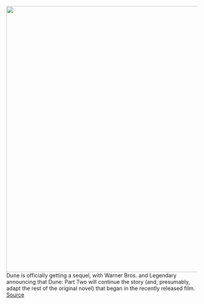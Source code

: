 <img src='https://cdn.vox-cdn.com/thumbor/UkyRp3p59_xWS6CIouef_vMFT7A=/0x0:1200x675/1200x800/filters:focal(504x242:696x434)/cdn.vox-cdn.com/uploads/chorus_image/image/70048203/download.0.jpeg' width='700px' /><br/>
Dune is officially getting a sequel, with Warner Bros. and Legendary announcing that Dune: Part Two will continue the story (and, presumably, adapt the rest of the original novel) that began in the recently released film.
<a href='https://www.theverge.com/2021/10/26/22739098/dune-part-two-denis-villeneuve-timothee-chalamet-paul-atreides-spice-sandworm'> Source <a/>